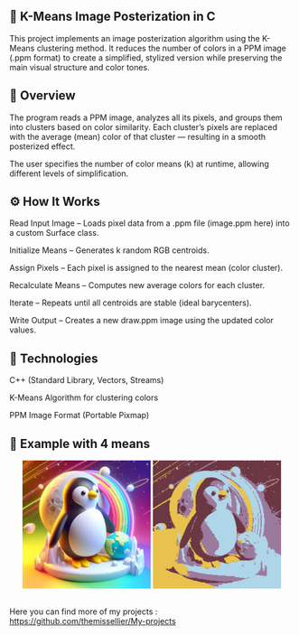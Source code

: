 ## 🧠 K-Means Image Posterization in C

This project implements an image posterization algorithm using the K-Means clustering method.
It reduces the number of colors in a PPM image (.ppm format) to create a simplified, stylized version while preserving the main visual structure and color tones.

## 🧩 Overview

The program reads a PPM image, analyzes all its pixels, and groups them into clusters based on color similarity.
Each cluster’s pixels are replaced with the average (mean) color of that cluster — resulting in a smooth posterized effect.

The user specifies the number of color means (k) at runtime, allowing different levels of simplification.

## ⚙️ How It Works

Read Input Image – Loads pixel data from a .ppm file (image.ppm here) into a custom Surface class.

Initialize Means – Generates k random RGB centroids.

Assign Pixels – Each pixel is assigned to the nearest mean (color cluster).

Recalculate Means – Computes new average colors for each cluster.

Iterate – Repeats until all centroids are stable (ideal barycenters).

Write Output – Creates a new draw.ppm image using the updated color values.

## 🧰 Technologies

C++ (Standard Library, Vectors, Streams)

K-Means Algorithm for clustering colors

PPM Image Format (Portable Pixmap)

## 📸 Example with 4 means
<p align="center"> <img src="image.png" alt="Original Image" width="45%"> <img src="draw.png" alt="Posterized Image" width="45%"> </p>


## 
Here you can find more of my projects : https://github.com/themissellier/My-projects
